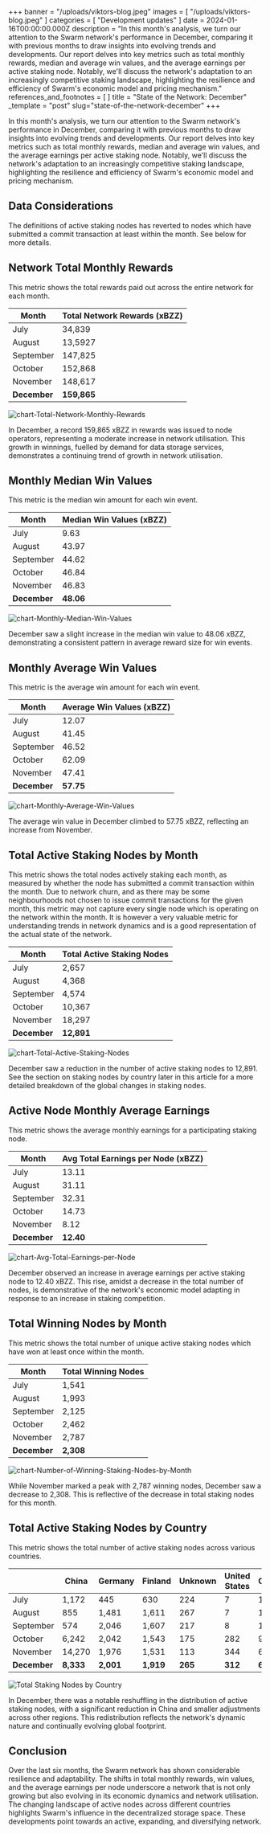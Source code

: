 +++
banner = "/uploads/viktors-blog.jpeg"
images = [ "/uploads/viktors-blog.jpeg" ]
categories = [ "Development updates" ]
date = 2024-01-16T00:00:00.000Z
description = "In this month's analysis, we turn our attention to the Swarm network's performance in December, comparing it with previous months to draw insights into evolving trends and developments. Our report delves into key metrics such as total monthly rewards, median and average win values, and the average earnings per active staking node. Notably, we'll discuss the network's adaptation to an increasingly competitive staking landscape, highlighting the resilience and efficiency of Swarm's economic model and pricing mechanism."
references_and_footnotes = [ ]
title = "State of the Network: December"
_template = "post"
slug="state-of-the-network-december"
+++

In this month's analysis, we turn our attention to the Swarm network's performance in December, comparing it with previous months to draw insights into evolving trends and developments. Our report delves into key metrics such as total monthly rewards, median and average win values, and the average earnings per active staking node. Notably, we'll discuss the network's adaptation to an increasingly competitive staking landscape, highlighting the resilience and efficiency of Swarm's economic model and pricing mechanism.

## Data Considerations

The definitions of active staking nodes has reverted to nodes which have submitted a commit transaction at least within the month. See below for more details.

## Network Total Monthly Rewards

This metric shows the total rewards paid out across the entire network for each month.

| Month        | Total Network Rewards (xBZZ) |
| ------------ | ---------------------------- |
| July         | 34,839                       |
| August       | 13,5927                      |
| September    | 147,825                      |
| October      | 152,868                      |
| November     | 148,617                      |
| **December** | **159,865**                  |

![chart-Total-Network-Monthly-Rewards](/uploads/chart-Total-Network-Monthly-Rewards-December.png)

In December, a record 159,865 xBZZ in rewards was issued to node operators, representing a moderate increase in network utilisation. This growth in winnings, fuelled by demand for data storage services, demonstrates a continuing trend of growth in network utilisation.

## Monthly Median Win Values

This metric is the median win amount for each win event.

| Month        | Median Win Values (xBZZ) |
| ------------ | ------------------------ |
| July         | 9.63                     |
| August       | 43.97                    |
| September    | 44.62                    |
| October      | 46.84                    |
| November     | 46.83                    |
| **December** | **48.06**                |

![chart-Monthly-Median-Win-Values](/uploads/chart-Monthly-Median-Win-Values-December.png)

December saw a slight increase in the median win value to 48.06 xBZZ, demonstrating a consistent pattern in average reward size for win events.

## Monthly Average Win Values

This metric is the average win amount for each win event.

| Month        | Average Win Values (xBZZ) |
| ------------ | ------------------------- |
| July         | 12.07                     |
| August       | 41.45                     |
| September    | 46.52                     |
| October      | 62.09                     |
| November     | 47.41                     |
| **December** | **57.75**                 |

![chart-Monthly-Average-Win-Values](/uploads/chart-Monthly-Average-Win-Values-December.png)

The average win value in December climbed to 57.75 xBZZ, reflecting an increase from November.

## Total Active Staking Nodes by Month

This metric shows the total nodes actively staking each month, as measured by whether the node has submitted a commit transaction within the month. Due to network churn, and as there may be some neighbourhoods not chosen to issue commit transactions for the given month, this metric may not capture every single node which is operating on the network within the month. It is however a very valuable metric for understanding trends in network dynamics and is a good representation of the actual state of the network.

| Month        | Total Active Staking Nodes |
| ------------ | -------------------------- |
| July         | 2,657                      |
| August       | 4,368                      |
| September    | 4,574                      |
| October      | 10,367                     |
| November     | 18,297                     |
| **December** | **12,891**                 |

![chart-Total-Active-Staking-Nodes](/uploads/chart-Total-Active-Staking-Nodes-December.png)

December saw a reduction in the number of active staking nodes to 12,891. See the section on staking nodes by country later in this article for a more detailed breakdown of the global changes in staking nodes.

## Active Node Monthly Average Earnings

This metric shows the average monthly earnings for a participating staking node.

| Month        | Avg Total Earnings per Node (xBZZ) |
| ------------ | ---------------------------------- |
| July         | 13.11                              |
| August       | 31.11                              |
| September    | 32.31                              |
| October      | 14.73                              |
| November     | 8.12                               |
| **December** | **12.40**                          |

![chart-Avg-Total-Earnings-per-Node](/uploads/chart-Avg-Total-Earnings-per-Node-December.png)

December observed an increase in average earnings per active staking node to 12.40 xBZZ. This rise, amidst a decrease in the total number of nodes, is demonstrative of the network's economic model adapting in response to an increase in staking competition.

## Total Winning Nodes by Month

This metric shows the total number of unique active staking nodes which have won at least once within the month.

| Month        | Total Winning Nodes |
| ------------ | ------------------- |
| July         | 1,541               |
| August       | 1,993               |
| September    | 2,125               |
| October      | 2,462               |
| November     | 2,787               |
| **December** | **2,308**           |

![chart-Number-of-Winning-Staking-Nodes-by-Month](/uploads/chart-Number-of-Winning-Staking-Nodes-by-Month-December.png)

While November marked a peak with 2,787 winning nodes, December saw a decrease to 2,308. This is reflective of the decrease in total staking nodes for this month.

## Total Active Staking Nodes by Country

This metric shows the total number of active staking nodes across various countries.

|              | China     | Germany   | Finland   | Unknown | United States | Other  |
| ------------ | --------- | --------- | --------- | ------- | ------------- | ------ |
| July         | 1,172     | 445       | 630       | 224     | 7             | 179    |
| August       | 855       | 1,481     | 1,611     | 267     | 7             | 147    |
| September    | 574       | 2,046     | 1,607     | 217     | 8             | 123    |
| October      | 6,242     | 2,042     | 1,543     | 175     | 282           | 91     |
| November     | 14,270    | 1,976     | 1,531     | 113     | 344           | 63     |
| **December** | **8,333** | **2,001** | **1,919** | **265** | **312**       | **61** |

![Total Staking Nodes by Country](/uploads/Total-Active-Staking-Nodes-by-Country-December.png)

In December, there was a notable reshuffling in the distribution of active staking nodes, with a significant reduction in China and smaller adjustments across other regions. This redistribution reflects the network's dynamic nature and continually evolving global footprint.

## Conclusion

Over the last six months, the Swarm network has shown considerable resilience and adaptability. The shifts in total monthly rewards, win values, and the average earnings per node underscore a network that is not only growing but also evolving in its economic dynamics and network utilisation. The changing landscape of active nodes across different countries highlights Swarm's influence in the decentralized storage space. These developments point towards an active, expanding, and diversifying network.
